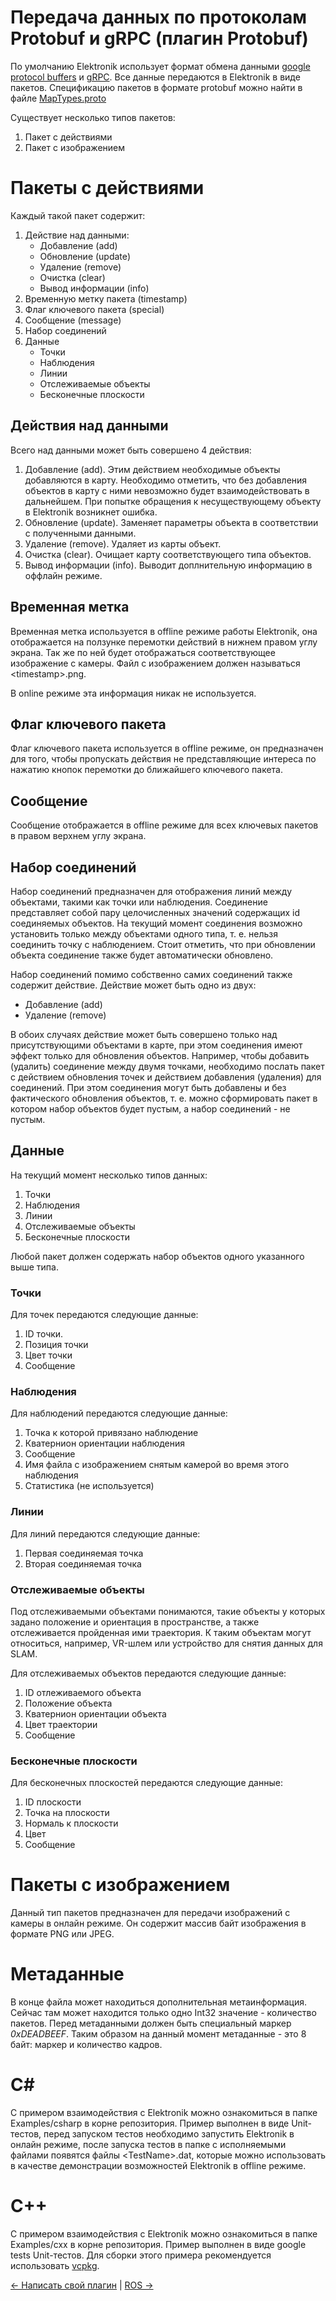 ﻿# Передача данных по протоколам Protobuf и gRPC (плагин Protobuf)

По умолчанию Elektronik использует формат обмена данными
[google protocol buffers](https://developers.google.com/protocol-buffers/?hl=en) и [gRPC](https://grpc.io/).
Все данные передаются в Elektronik в виде пакетов. 
Спецификацию пакетов в формате protobuf можно найти в файле 
[MapTypes.proto](../plugins/Protobuf/Data/MapTypes.proto)

Существует несколько типов пакетов:
1. Пакет с действиями
2. Пакет с изображением

# Пакеты с действиями 

Каждый такой пакет содержит:
1. Действие над данными:
    * Добавление (add)
    * Обновление (update)
    * Удаление (remove)
    * Очистка (clear)
    * Вывод информации (info)
2. Временную метку пакета (timestamp)
3. Флаг ключевого пакета (special)
4. Сообщение (message)
5. Набор соединений
6. Данные
    * Точки
    * Наблюдения
    * Линии
    * Отслеживаемые объекты
    * Бесконечные плоскости

## Действия над данными

Всего над данными может быть совершено 4 действия:
1. Добавление (add). Этим действием необходимые объекты добавляются в карту. 
   Необходимо отметить, что без добавления объектов в карту с ними невозможно будет взаимодействовать в дальнейшем. 
   При попытке обращения к несуществующему объекту в Elektronik возникнет ошибка.
2. Обновление (update). Заменяет параметры объекта в соответствии с полученными данными.
3. Удаление (remove). Удаляет из карты объект.
4. Очистка (clear). Очищает карту соответствующего типа объектов.
5. Вывод информации (info). Выводит доплнительную информацию в оффлайн режиме.

## Временная метка

Временная метка используется в offline режиме работы Elektronik, 
она отображается на ползунке перемотки действий в нижнем правом углу экрана. 
Так же по ней будет отображаться соответствующее изображение с камеры. 
Файл с изображением должен называться \<timestamp\>.png.

В online режиме эта информация никак не используется.

## Флаг ключевого пакета

Флаг ключевого пакета используется в offline режиме, он предназначен для того, 
чтобы пропускать действия не представляющие интереса по нажатию кнопок перемотки до ближайшего ключевого пакета.

## Сообщение

Сообщение отображается в offline режиме для всех ключевых пакетов в правом верхнем углу экрана.

## Набор соединений

Набор соединений предназначен для отображения линий между объектами, такими как точки или наблюдения. 
Соединение представляет собой пару целочисленных значений содержащих id соединяемых объектов. 
На текущий момент соединения возможно установить только между объектами одного типа, т. е. нельзя соединить точку с наблюдением. 
Стоит отметить, что при обновлении объекта соединение также будет автоматически обновлено.

Набор соединений помимо собственно самих соединений также содержит действие. Действие может быть одно из двух:
* Добавление (add)
* Удаление (remove)

В обоих случаях действие может быть совершено только над присутствующими объектами в карте, 
при этом соединения имеют эффект только для обновления объектов. Например, чтобы добавить (удалить) соединение между двумя точками, 
необходимо послать пакет с действием обновления точек и действием добавления (удаления) для соединений. 
При этом соединения могут быть добавлены и без фактического обновления объектов, т. е. можно сформировать пакет 
в котором набор объектов будет пустым, а набор соединений - не пустым.

## Данные

На текущий момент несколько типов данных:
1. Точки
2. Наблюдения
3. Линии
4. Отслеживаемые объекты
5. Бесконечные плоскости

Любой пакет должен содержать набор объектов одного указанного выше типа.

### Точки

Для точек передаются следующие данные:
1. ID точки.
2. Позиция точки
3. Цвет точки
4. Сообщение

### Наблюдения

Для наблюдений передаются следующие данные:
1. Точка к которой привязано наблюдение
2. Кватернион ориентации наблюдения
3. Сообщение
4. Имя файла с изображением снятым камерой во время этого наблюдения
5. Статистика (не используется)

### Линии

Для линий передаются следующие данные:
1. Первая соединяемая точка
2. Вторая соединяемая точка

### Отслеживаемые объекты

Под отслеживаемыми объектами понимаются, такие объекты у которых задано положение и ориентация в пространстве,
а также отслеживается пройденная ими траектория.
К таким объектам могут относиться, например, VR-шлем или устройство для снятия данных для SLAM.

Для отслеживаемых объектов передаются следующие данные:
1. ID отлеживаемого объекта
2. Положение объекта
3. Кватернион ориентации объекта
4. Цвет траектории
5. Сообщение

### Бесконечные плоскости

Для бесконечных плоскостей передаются следующие данные:
1. ID плоскости
2. Точка на плоскости
3. Нормаль к плоскости
4. Цвет
5. Сообщение

# Пакеты с изображением

Данный тип пакетов предназначен для передачи изображений с камеры в онлайн режиме.
Он содержит массив байт изображения в формате PNG или JPEG.

# Метаданные

В конце файла может находиться дополнительная метаинформация. 
Сейчас там может находится только одно Int32 значение - количество пакетов.
Перед метаданными должен быть специальный маркер *0xDEADBEEF*.
Таким образом на данный момент метаданные - это 8 байт: маркер и количество кадров.
# C#

C примером взаимодействия с Elektronik можно ознакомиться в папке Examples/csharp в корне репозитория. 
Пример выполнен в виде Unit-тестов, перед запуском тестов необходимо запустить Elektronik в онлайн режиме, 
после запуска тестов в папке с исполняемыми файлами появятся файлы \<TestName\>.dat, которые можно использовать 
в качестве демонстрации возможностей Elektronik в offline режиме.

# C++

C примером взаимодействия с Elektronik можно ознакомиться в папке Examples/cxx в корне репозитория. 
Пример выполнен в виде google tests Unit-тестов. Для сборки этого примера рекомендуется использовать 
[vcpkg](https://github.com/Microsoft/vcpkg).

[<- Написать свой плагин](Plugins-RU.md) | [ROS ->](ROS-RU.md)